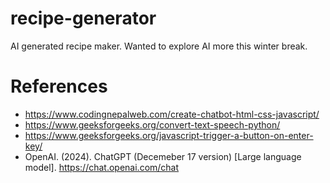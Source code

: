 # recipe-generator

AI generated recipe maker. Wanted to explore AI more this winter break.

# References
- https://www.codingnepalweb.com/create-chatbot-html-css-javascript/
- https://www.geeksforgeeks.org/convert-text-speech-python/
- https://www.geeksforgeeks.org/javascript-trigger-a-button-on-enter-key/
- OpenAI. (2024). ChatGPT (Decemeber 17 version) [Large language model]. https://chat.openai.com/chat
